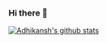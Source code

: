 ### Hi there 👋

<!--
**HrithikMittal/HrithikMittal** is a ✨ _special_ ✨ repository because its `README.md` (this file) appears on your GitHub profile.

Here are some ideas to get you started:

- 🔭 I’m currently working on ...
- 🌱 I’m currently learning ...
- 👯 I’m looking to collaborate on ...
- 🤔 I’m looking for help with ...
- 💬 Ask me about ...
- 📫 How to reach me: ...
- 😄 Pronouns: ...
- ⚡ Fun fact: ...
-->

[![Adhikansh's github stats](https://github-readme-stats.vercel.app/api?username=hrithikmittal&count_private=true&show_icons=true&theme=radical)](https://adhikanshmittal.me)
